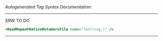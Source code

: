 _Autogenerated Tag Syntax Documentation:_

---
XRW TO DO

```xml
<ReadRepeatNativeRotamersFile name="(&string;)" />
```



---
